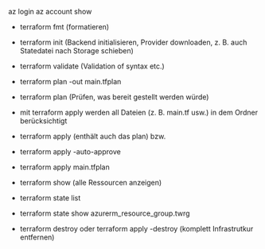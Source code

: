 az login
az account show

- terraform fmt (formatieren)

- terraform init (Backend initialisieren, Provider downloaden, z. B. auch Statedatei nach Storage schieben)

- terraform validate (Validation of syntax etc.)

- terraform plan -out main.tfplan

- terraform plan (Prüfen, was bereit gestellt werden würde)

- mit terraform apply werden all Dateien (z. B. main.tf usw.) in dem Ordner berücksichtigt
- terraform apply (enthält auch das plan) bzw.
- terraform apply -auto-approve
- terraform apply main.tfplan

- terraform show (alle Ressourcen anzeigen)

- terraform state list

- terraform state show azurerm_resource_group.twrg

- terraform destroy oder terraform apply -destroy (komplett Infrastrutkur entfernen)